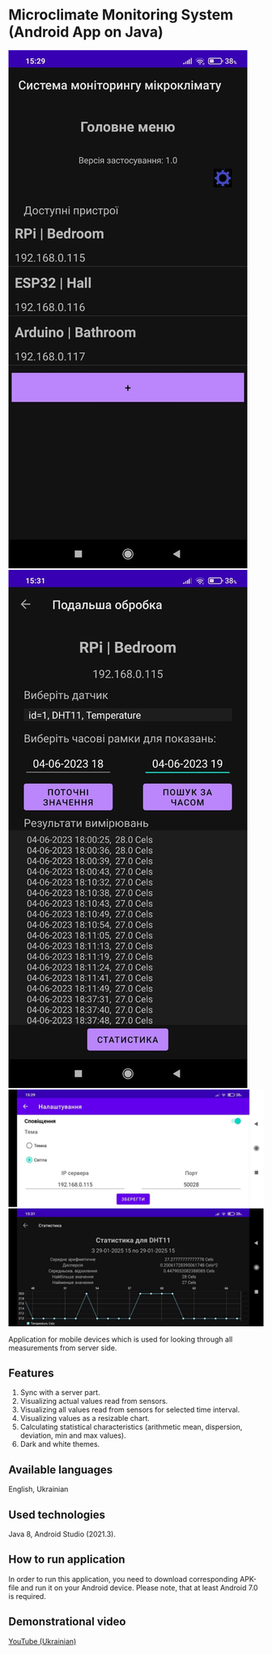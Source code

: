 # Microclimate Monitoring System (Android App on Java)

![alt text](https://github.com/BogdanVeligorskyi/DiplomaProject_ClientPart/blob/main/screens/screen_1.jpg?raw=true)
![alt text](https://github.com/BogdanVeligorskyi/DiplomaProject_ClientPart/blob/main/screens/screen_3.jpg?raw=true)
![alt text](https://github.com/BogdanVeligorskyi/DiplomaProject_ClientPart/blob/main/screens/screen_2.jpg?raw=true)
![alt text](https://github.com/BogdanVeligorskyi/DiplomaProject_ClientPart/blob/main/screens/screen_4.jpg?raw=true)

Application for mobile devices which is used for looking through all measurements from server side.

## Features

1. Sync with a server part.
2. Visualizing actual values read from sensors.
3. Visualizing all values read from sensors for selected time interval.
4. Visualizing values as a resizable chart.
5. Calculating statistical characteristics (arithmetic mean, dispersion, deviation, min and max values).
6. Dark and white themes.

## Available languages

English, Ukrainian

## Used technologies

Java 8, Android Studio (2021.3).

## How to run application

In order to run this application, you need to download corresponding APK-file and run it on your Android device. Please note, that at least Android 7.0 is required. 

## Demonstrational video

[YouTube (Ukrainian)](https://www.youtube.com/watch?v=2OtiZmEgbjE)
